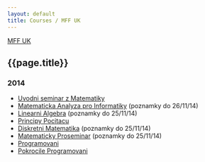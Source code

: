```yaml
---
layout: default
title: Courses / MFF UK
---
```


[MFF UK](..)

## {{page.title}}

### 2014

* [Uvodni seminar z Matematiky](2014-uvodni-seminar-z-matematiky.html)
* [Matematicka Analyza pro Informatiky](2014-matematicka-analyza-pro-informatiky.html) (poznamky do 26/11/14)
* [Linearni Algebra](2014-linearni-algebra.html) (poznamky do 25/11/14)
* [Principy Pocitacu](2014-principy-pocitacu.html)
* [Diskretni Matematika](2014-diskretni-matematika.html) (poznamky do 25/11/14)
* [Matematicky Proseminar](2014-matematicky-proseminar.html) (poznamky do 25/11/14)
* [Programovani](2014-programovani.html)
* [Pokrocile Programovani](2014-pokrocile-programovani.html)

